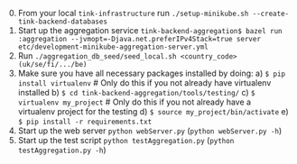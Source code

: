 0. From your local `tink-infrastructure` run `./setup-minikube.sh --create-tink-backend-databases`
1. Start up the aggregation service `tink-backend-aggregation$ bazel run :aggregation --jvmopt=-Djava.net.preferIPv4Stack=true server etc/development-minikube-aggregation-server.yml`
2. Run `./aggregation_db_seed/seed_local.sh <country_code> (uk/se/fi/.../be)` 
3. Make sure you have all necessary packages installed by doing:
	a) `$ pip install virtualenv` # Only do this if you not already have virtualenv installed
	b) `$ cd tink-backend-aggregation/tools/testing/`
	c) `$ virtualenv my_project` # Only do this if you not already have a virtualenv project for the testing
	d) `$ source my_project/bin/activate`
	e) `$ pip install -r requirements.txt`
4. Start up the web server `python webServer.py` (`python webServer.py -h`)
5. Start up the test script `python testAggregation.py` (`python testAggregation.py -h`)